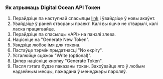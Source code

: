 ### Як атрымаць Digital Ocean API Токен
1.  Перайдзіце па наступнай спасылцы [link](https://cloud.digitalocean.com/) і ўвайдзіце ў новы акаўнт.
2.  Увайдзіце ў раней створаны праект. Калі вы яшчэ не стварылі, калі ласка працягвайце.
3.  Перайдзіце па спасылцы «API» на панэлі злева.
4.  Націсніце на "Generate New Token".
5.  Увядзіце любое імя для токена.
6.  Пастаўце тэрмін прыдатнасці "No expiry".
7.  Усталюйце сцяжок  "Write (optional)".
8.  Цяпер націсніце кнопку  "Generate Token". 
9.  Пасля гэтага будзе паказаны токен. Захоўвайце яго ў любым надзейным месцы, пажадана ў менеджэры пароляў.